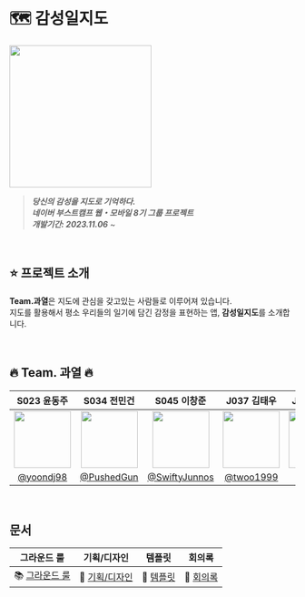 # 🗺️ 감성일지도

<img height="250" src="https://github.com/boostcampwm2023/iOS01-Maybe-Gamsung/assets/138548400/978d8b40-3ef2-4b7a-9597-05bd68c4816d"></img>
> **_당신의 감성을 지도로 기억하다._** <br/>
> **_네이버 부스트캠프 웹・모바일 8기 그룹 프로젝트_** <br/>
> **_개발기간: 2023.11.06_** ~ <br/>

<br/>

## ⭐️ 프로젝트 소개

**Team.과열**은 지도에 관심을 갖고있는 사람들로 이루어져 있습니다.<br/>
지도를 활용해서 평소 우리들의 일기에 담긴 감정을 표현하는 앱, **감성일지도**를 소개합니다.

<br/>

## 🔥 Team. 과열 🔥

|S023 윤동주|S034 전민건|S045 이창준|J037 김태우|J131 임정훈|
|:-:|:-:|:-:|:-:|:-:|
|<img src="https://avatars.githubusercontent.com/u/54929503?v=4" width=100>|<img src="https://avatars.githubusercontent.com/u/111111595?v=4" width=100>|<img src="https://avatars.githubusercontent.com/u/138548400?v=4" width=100>|<img src="https://avatars.githubusercontent.com/u/125804293?v=4" width=100>|<img src="https://avatars.githubusercontent.com/u/83702560?v=4" width=100>|
|[@yoondj98](https://github.com/yoondj98)|[@PushedGun](https://github.com/PushedGun)|[@SwiftyJunnos](https://github.com/SwiftyJunnos)|[@twoo1999](https://github.com/twoo1999)|[@vvans](https://github.com/vvans)|

<br/>

##  문서

| 그라운드 룰 | 기획/디자인 | 템플릿 | 회의록 |
| :-: | :-: | :-: | :-: |
| 📚 [그라운드 룰](https://github.com/boostcampwm2023/iOS01-Maybe-Gamsung/wiki/%F0%9F%93%9A-%EA%B7%B8%EB%9D%BC%EC%9A%B4%EB%93%9C-%EB%A3%B0) | 🎨 [기획/디자인](https://www.figma.com/file/m3iCljtg84XAmVyy2RNdDj/UI-%EB%94%94%EC%9E%90%EC%9D%B8?type=design&node-id=2%3A3&mode=design&t=KBo7XQAG4SynBwk2-1)| 📃 [템플릿](https://github.com/boostcampwm2023/iOS01-Maybe-Gamsung/wiki/%F0%9F%93%83-%ED%83%AC%ED%94%8C%EB%A6%BF)| 📝 [회의록](https://plum-whippet-0d1.notion.site/0618a86927b342c0927d57826c4d685e?v=e0e955f12f0b41cab1c709ff6db06293&pvs=4) |
